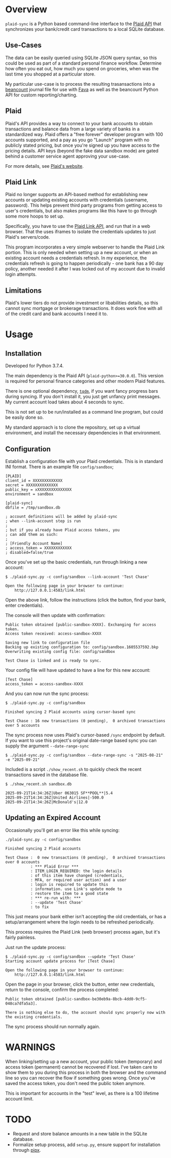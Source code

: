 # Overview

`plaid-sync` is a Python based command-line interface to the [Plaid API](https://plaid.com/docs/api/) that synchronizes your bank/credit card transactions to a local SQLite database.

## Use-Cases

The data can be easily queried using SQLite JSON query syntax, so this could be used as part of a standard personal finance workflow. Determine how often you eat out, how
much you spend on groceries, when was the last time you shopped at a particular store.

My particular use-case is to process the resulting trasansactions into a 
[beancount](http://furius.ca/beancount/) journal file for use with [Fava](https://beancount.github.io/fava/) as well as the beancount Python API for custom reporting/charting.

## Plaid

Plaid's API provides a way to connect to your bank accounts to obtain transactions
and balance data from a large variety of banks in a standardized way. Plaid offers a "free forever" developer program with 100 accounts supported, and a pay as you go "Launch" program with no publicly stated pricing, but once you're signed up you have access to the pricing details. API keys (beyond the fake data sandbox mode) are gated behind a customer service agent approving your use-case.

For more details, see [Plaid's website](https://dashboard.plaid.com/signup).

## Plaid Link

Plaid no longer supports an API-based method for establishing new accounts or updating
existing accounts with credentials (username, password). This helps prevent third party
programs from getting access to user's credentials, but also makes programs like this
have to go through some more hoops to set up. 

Specifically, you have to use the [Plaid Link API](https://plaid.com/docs/link/), and run that in a web browser. That the uses iframes to isolate the credentials updates to
just Plaid's servers/code. 

This program incorporates a very simple webserver to handle the Plaid Link portion. This is only needed when setting up a new account, or when an existing account needs a credentials refresh. In my experience, the credentials refresh is going to happen periodically - one bank has a 90 day policy, another needed it after I was locked out of my account due to invalid login attempts. 

## Limitations

Plaid's lower tiers do not provide investment or libabilities details, so this cannot
sync mortgage or brokerage transactions. It does work fine with all of the credit card and bank accounts I need it to.

# Usage

## Installation

Developed for Python 3.7.4.

The main dependency is the Plaid API (`plaid-python>=30.0.0`). This version is required for personal finance categories and other modern Plaid features.

There is one optional dependency, [`tqdm`](https://github.com/tqdm/tqdm), if you want fancy progress bars during syncing. If you don't install it, you just get unfancy print
messages. My current account load takes about 4 seconds to sync.

This is not set up to be run/installed as a command line program, but could be easily done so.

My standard approach is to clone the repository, set up a virtual environment, and install the necessary dependencies in that environment.

## Configuration

Establish a configuration file with your Plaid credentials. This is in standard INI format. There is an example file `config/sandbox`;

```
[PLAID]
client_id = XXXXXXXXXXXXX
secret = XXXXXXXXXXXXXX
public_key = xXXXXXXXXXXXXXXX
environment = sandbox

[plaid-sync]
dbfile = /tmp/sandbox.db

; account definitions will be added by plaid-sync
; when --link-account step is run
;
; but if you already have Plaid access tokens, you
; can add them as such:
;
; [Friendly Account Name]
; access_token = XXXXXXXXXXXX
; disabled=false/true
```

Once you've set up the basic credentials, run through linking a new account:

```
$ ./plaid-sync.py -c config/sandbox --link-account 'Test Chase'

Open the following page in your browser to continue:
    http://127.0.0.1:4583/link.html
```

Open the above link, follow the instructions (click the button, find your bank, enter credentials).

The console will then update with confirmation:

```
Public token obtained [public-sandbox-XXXX]. Exchanging for access token.
Access token received: access-sandbox-XXXX

Saving new link to configuration file
Backing up existing configuration to: config/sandbox.1605537592.bkp
Overwriting existing config file: config/sandbox

Test Chase is linked and is ready to sync.
```

Your config file will have updated to have a line for this new account:

```
[Test Chase]
access_token = access-sandbox-XXXX
```

And you can now run the sync process:

```
$ ./plaid-sync.py -c config/sandbox
                                                                                       
Finished syncing 2 Plaid accounts using cursor-based sync

Test Chase : 16 new transactions (0 pending),  0 archived transactions over 5 accounts
```

The sync process now uses Plaid's cursor-based `/sync` endpoint by default. If you want to use this project's original
date-range based sync you can supply the argument `--date-range-sync`

```
$ ./plaid-sync.py -c config/sandbox --date-range-sync -s "2025-08-21" -e "2025-09-21"
```

Included is a script `./show_recent.sh` to quickly check the recent transactions saved in the database file.

```
$ ./show_recent.sh sandbox.db

2025-09-21T14:34:26Z|Uber 063015 SF**POOL**|5.4
2025-09-21T14:34:26Z|United Airlines|-500.0
2025-09-21T14:34:26Z|McDonald's|12.0
```

## Updating an Expired Account

Occasionally you'll get an error like this while syncing:

```
./plaid-sync.py -c config/sandbox                       

Finished syncing 2 Plaid accounts

Test Chase :  0 new transactions (0 pending),  0 archived transactions over 0 accounts
           : *** Plaid Error ***
           : ITEM_LOGIN_REQUIRED: the login details
           : of this item have changed (credentials,
           : MFA, or required user action) and a user
           : login is required to update this
           : information. use Link's update mode to
           : restore the item to a good state
           : *** re-run with: ***
           : --update 'Test Chase'
           : to fix
```

This just means your bank either isn't accepting the old credentials, or has a setup/arrangement where the login needs to be refreshed periodically. 

This process requires the Plaid Link (web browser) process again, but it's fairly painless. 

Just run the update process:

```
$ ./plaid-sync.py -c config/sandbox --update 'Test Chase'
Starting account update process for [Test Chase]

Open the following page in your browser to continue:
    http://127.0.0.1:4583/link.html
```

Open the page in your browser, click the button, enter new credentials, return to the console, confirm the process completed:

```
Public token obtained [public-sandbox-be30eb9a-8bcb-4dd0-9cf5-048ca7dfa5a3].

There is nothing else to do, the account should sync properly now with the existing credentials.
```

The sync process should run normally again.

# WARNINGS

When linking/setting up a new account, your public token (temporary) and access token (permanent) cannot be recovered if lost. I've taken care to show them to you during this process in both the browser and the command line so you can recover the flow if 
something goes wrong. Once you've saved the access token, you don't need the public token anymore.

This is important for accounts in the "test" level, as there is a 100 lifetime account limit.

# TODO

* Request and store balance amounts in a new table in the SQLite database.
* Formalize setup process, add `setup.py`, ensure support for installation through [pipx](https://github.com/pipxproject/pipx).